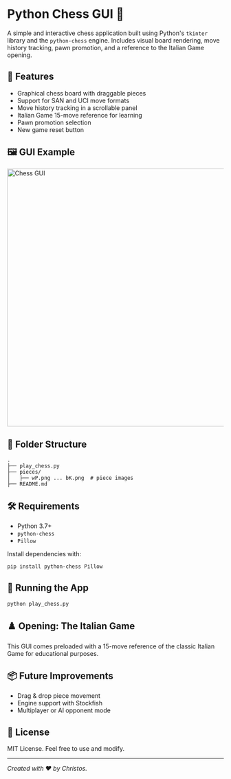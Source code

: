 # Python Chess GUI 🏁

A simple and interactive chess application built using Python's `tkinter` library and the `python-chess` engine. Includes visual board rendering, move history tracking, pawn promotion, and a reference to the Italian Game opening.

## 🧠 Features

- Graphical chess board with draggable pieces
- Support for SAN and UCI move formats
- Move history tracking in a scrollable panel
- Italian Game 15-move reference for learning
- Pawn promotion selection
- New game reset button

## 🖼️ GUI Example

<img src="assets/screenshot.png" alt="Chess GUI" width="600"/>

## 📁 Folder Structure

```
.
├── play_chess.py
├── pieces/
│   ├── wP.png ... bK.png  # piece images
├── README.md
```

## 🛠️ Requirements

- Python 3.7+
- `python-chess`
- `Pillow`

Install dependencies with:
```bash
pip install python-chess Pillow
```

## 🚀 Running the App

```bash
python play_chess.py
```

## ♟️ Opening: The Italian Game

This GUI comes preloaded with a 15-move reference of the classic Italian Game for educational purposes.

## 📦 Future Improvements

- Drag & drop piece movement
- Engine support with Stockfish
- Multiplayer or AI opponent mode

## 📃 License

MIT License. Feel free to use and modify.

---

*Created with ❤️ by Christos.*

